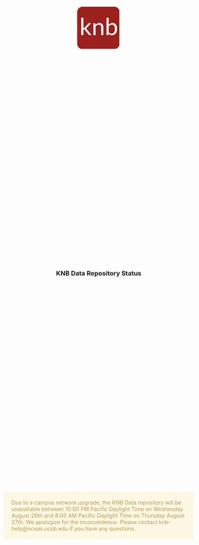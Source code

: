 <style>
    html, body {
         margin: 0px;
         padding: 0px;
         height: 100%;
         width: 100%
     }
    .container {
        display: grid;
        height: 100%;
        width: 100%;
        grid-template-columns: 1fr [col-start] 2fr 1fr);
        grid-template-rows: .25fr 1fr .5fr 1fr 2fr;
        grid-column-gap: 10px;
        grid-row-gap: 10px;
        align-items: center;
        justify-items: center;
    }
    section {
      display: flex;
      justify-content: center;
      align-items: center;
    }
    .logo {
        grid-column-start: 2;
        grid-column-end: 3;
        grid-row-start: 2;
        grid-row-end: 3;
        align-self: center;
        justify-self: center;
    }
    .heading {
        grid-column-start: 2;
        grid-column-end: 3;
        grid-row-start: 3;
        grid-row-end: 4;
        align-self: center;
        justify-self: center;
    }
    .message {
        grid-column-start: 2;
        grid-column-end: 3;
        grid-row-start: 4;
        grid-row-end: 5;
        align-self: center;
        justify-self: center;
        color: #C09853;
        border-radius: 3px;
        border-color: #C09853;
        background-color: #FCF8E3;
        padding: 20px;
    }
    #knb-logo {
        width: 100%;
        height:100%;
    }
</style>
<article id="status-grid" class="container">
    <section class="logo">
        <img id="knb-logo" src="./knb-logo.png" alt="" />
    </section>
    <section class="heading">
        <h1>KNB Data Repository Status</h1>
    </section>
    <section class="message">
        Due to a campus network upgrade, the KNB Data repository will be unavailable 
        between 10:00 PM Pacific Daylight Time on Wednesday August 26th and 8:00 AM 
        Pacific Daylight Time on Thursday August 27th. We apologize for the 
        inconvenience. Please contact knb-help@nceas.ucsb.edu if you have any questions. 
    </section>
</article>

